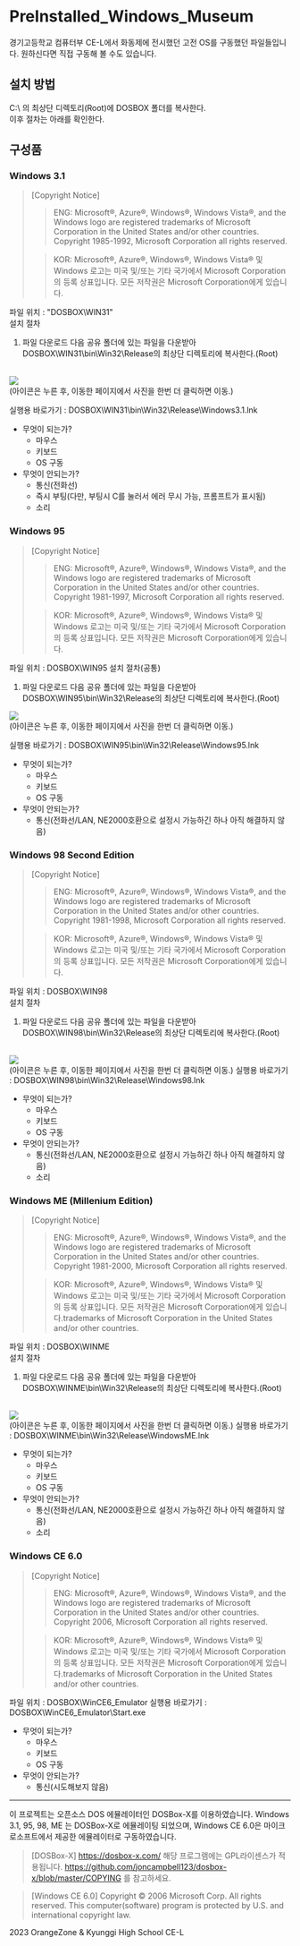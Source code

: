 # PreInstalled_Windows_Museum
경기고등학교 컴퓨터부 CE-L에서 화동제에 전시했던 고전 OS를 구동했던 파일들입니다. 원하신다면 직접 구동해 볼 수도 있습니다.

## 설치 방법
C:\ 의 최상단 디렉토리(Root)에 DOSBOX 폴더를 복사한다.  
이후 절차는 아래를 확인한다.

## 구성품
### Windows 3.1
> [Copyright Notice]
>> ENG:
>> Microsoft®, Azure®, Windows®, Windows Vista®, and the Windows logo are registered trademarks of Microsoft Corporation in the United States and/or other countries.
>> Copyright 1985-1992, Microsoft Corporation all rights reserved.
>
>> KOR:
>> Microsoft®, Azure®, Windows®, Windows Vista® 및 Windows 로고는 미국 및/또는 기타 국가에서 Microsoft Corporation의 등록 상표입니다.
>> 모든 저작권은 Microsoft Corporation에게 있습니다.

파일 위치 : "DOSBOX\WIN31"  
설치 절차
1. 파일 다운로드
다음 공유 폴더에 있는 파일을 다운받아 DOSBOX\WIN31\bin\Win32\Release의 최상단 디렉토리에 복사한다.(Root)
<br/>

<img src="https://img.shields.io/badge/Windows_3.1-Download-orange?style=flat&logo=googledrive&link=https%3A%2F%2Fdrive.google.com%2Fdrive%2Ffolders%2F1hQrVVCiMVQFFc2aZ-8yzjh8ozrA07UD4%3Fusp%3Dsharing">   

<br/>  
(아이콘은 누른 후, 이동한 페이지에서 사진을 한번 더 클릭하면 이동.)  

실행용 바로가기 : DOSBOX\WIN31\bin\Win32\Release\Windows3.1.lnk  

- 무엇이 되는가?
  - 마우스
  - 키보드
  - OS 구동
- 무엇이 안되는가?
  - 통신(전화선)
  - 즉시 부팅(다만, 부팅시 C를 눌러서 에러 무시 가능, 프롬프트가 표시됨)
  - 소리

### Windows 95
> [Copyright Notice]
>> ENG:
>> Microsoft®, Azure®, Windows®, Windows Vista®, and the Windows logo are registered trademarks of Microsoft Corporation in the United States and/or other countries.
>> Copyright 1981-1997, Microsoft Corporation all rights reserved.
>
>> KOR:
>> Microsoft®, Azure®, Windows®, Windows Vista® 및 Windows 로고는 미국 및/또는 기타 국가에서 Microsoft Corporation의 등록 상표입니다.
>> 모든 저작권은 Microsoft Corporation에게 있습니다.

파일 위치 : DOSBOX\WIN95
설치 절차(공통)
1. 파일 다운로드
다음 공유 폴더에 있는 파일을 다운받아 DOSBOX\WIN95\bin\Win32\Release의 최상단 디렉토리에 복사한다.(Root)

<img src="https://img.shields.io/badge/Windows_95-Download-orange?style=flat&logo=googledrive&link=https%3A%2F%2Fdrive.google.com%2Fdrive%2Ffolders%2F1uLDnNTCjjtkEtOmQsnLyehLaWYBJmuel%3Fusp%3Dsharing">

<br/>
(아이콘은 누른 후, 이동한 페이지에서 사진을 한번 더 클릭하면 이동.)  

실행용 바로가기 : DOSBOX\WIN95\bin\Win32\Release\Windows95.lnk

- 무엇이 되는가?
  - 마우스
  - 키보드
  - OS 구동
- 무엇이 안되는가?
  - 통신(전화선/LAN, NE2000호환으로 설정시 가능하긴 하나 아직 해결하지 않음)
  
### Windows 98 Second Edition
> [Copyright Notice]
>> ENG:
>> Microsoft®, Azure®, Windows®, Windows Vista®, and the Windows logo are registered trademarks of Microsoft Corporation in the United States and/or other countries.
>> Copyright 1981-1998, Microsoft Corporation all rights reserved.
>
>> KOR:
>> Microsoft®, Azure®, Windows®, Windows Vista® 및 Windows 로고는 미국 및/또는 기타 국가에서 Microsoft Corporation의 등록 상표입니다.
>> 모든 저작권은 Microsoft Corporation에게 있습니다.

파일 위치 : DOSBOX\WIN98  
설치 절차
1. 파일 다운로드
다음 공유 폴더에 있는 파일을 다운받아 DOSBOX\WIN98\bin\Win32\Release의 최상단 디렉토리에 복사한다.(Root)

<br/>
<img src="https://img.shields.io/badge/Windows_98-Download-orange?style=flat&logo=googledrive&link=https%3A%2F%2Fdrive.google.com%2Fdrive%2Ffolders%2F1aSTa82i-MSNF3oDTM07xNmDHpBS-l8qf%3Fusp%3Dsharing">  
<br/>
(아이콘은 누른 후, 이동한 페이지에서 사진을 한번 더 클릭하면 이동.)  
실행용 바로가기 : DOSBOX\WIN98\bin\Win32\Release\Windows98.lnk

- 무엇이 되는가?
  - 마우스
  - 키보드
  - OS 구동
- 무엇이 안되는가?
  - 통신(전화선/LAN, NE2000호환으로 설정시 가능하긴 하나 아직 해결하지 않음)
  - 소리
    
### Windows ME (Millenium Edition)
> [Copyright Notice]
>> ENG:
>> Microsoft®, Azure®, Windows®, Windows Vista®, and the Windows logo are registered trademarks of Microsoft Corporation in the United States and/or other countries.
>> Copyright 1981-2000, Microsoft Corporation all rights reserved.
>
>> KOR:
>> Microsoft®, Azure®, Windows®, Windows Vista® 및 Windows 로고는 미국 및/또는 기타 국가에서 Microsoft Corporation의 등록 상표입니다.
>> 모든 저작권은 Microsoft Corporation에게 있습니다.trademarks of Microsoft Corporation in the United States and/or other countries.

파일 위치 : DOSBOX\WINME  
설치 절차
1. 파일 다운로드
다음 공유 폴더에 있는 파일을 다운받아 DOSBOX\WINME\bin\Win32\Release의 최상단 디렉토리에 복사한다.(Root)

<br/>
<img src="https://img.shields.io/badge/Windows_ME-Download-orange?style=flat&logo=googledrive&link=https%3A%2F%2Fdrive.google.com%2Fdrive%2Ffolders%2F14_-drQqN5L5yTR0TDblqe5yyFxzGWVtM%3Fusp%3Dsharing">
<br/>
(아이콘은 누른 후, 이동한 페이지에서 사진을 한번 더 클릭하면 이동.)  
실행용 바로가기 : DOSBOX\WINME\bin\Win32\Release\WindowsME.lnk

- 무엇이 되는가?
  - 마우스
  - 키보드
  - OS 구동
- 무엇이 안되는가?
  - 통신(전화선/LAN, NE2000호환으로 설정시 가능하긴 하나 아직 해결하지 않음)
  - 소리

### Windows CE 6.0
> [Copyright Notice]
>> ENG:
>> Microsoft®, Azure®, Windows®, Windows Vista®, and the Windows logo are registered trademarks of Microsoft Corporation in the United States and/or other countries.
>> Copyright 2006, Microsoft Corporation all rights reserved.
>
>> KOR:
>> Microsoft®, Azure®, Windows®, Windows Vista® 및 Windows 로고는 미국 및/또는 기타 국가에서 Microsoft Corporation의 등록 상표입니다.
>> 모든 저작권은 Microsoft Corporation에게 있습니다.trademarks of Microsoft Corporation in the United States and/or other countries.

파일 위치 : DOSBOX\WinCE6_Emulator
실행용 바로가기 : DOSBOX\WinCE6_Emulator\Start.exe

- 무엇이 되는가?
  - 마우스
  - 키보드
  - OS 구동
- 무엇이 안되는가?
  - 통신(시도해보지 않음)

------------------------
이 프로젝트는 오픈소스 DOS 에뮬레이터인 DOSBox-X를 이용하였습니다.
Windows 3.1, 95, 98, ME 는 DOSBox-X로 에뮬레이팅 되었으며, Windows CE 6.0은 마이크로소프트에서 제공한 에뮬레이터로 구동하였습니다.
> [DOSBox-X]
> https://dosbox-x.com/
> 해당 프로그램에는 GPL라이센스가 적용됩니다.
> https://github.com/joncampbell123/dosbox-x/blob/master/COPYING 를 참고하세요.

> [Windows CE 6.0]
> Copyright © 2006 Microsoft Corp. All rights reserved.
> This computer(software) program is protected by U.S. and international copyright law.


2023 OrangeZone & Kyunggi High School CE-L
